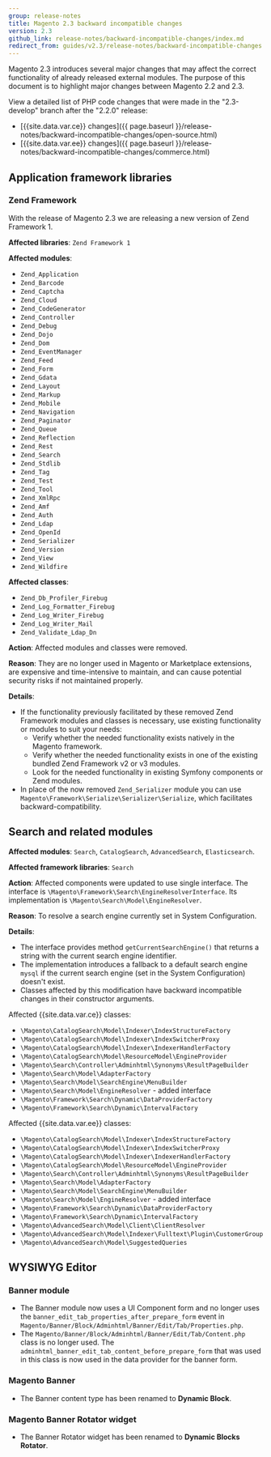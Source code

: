 ```yaml
---
group: release-notes
title: Magento 2.3 backward incompatible changes
version: 2.3
github_link: release-notes/backward-incompatible-changes/index.md
redirect_from: guides/v2.3/release-notes/backward-incompatible-changes.html
---
```


Magento 2.3 introduces several major changes that may affect the correct functionality of already released external modules.
The purpose of this document is to highlight major changes between Magento 2.2 and 2.3.

View a detailed list of PHP code changes that were made in the "2.3-develop" branch after the "2.2.0" release:
- [{{site.data.var.ce}} changes]({{ page.baseurl }}/release-notes/backward-incompatible-changes/open-source.html)
- [{{site.data.var.ee}} changes]({{ page.baseurl }}/release-notes/backward-incompatible-changes/commerce.html)

## Application framework libraries

### Zend Framework

With the release of Magento 2.3 we are releasing a new version of Zend Framework 1.

**Affected libraries**: `Zend Framework 1`

**Affected modules**:

* `Zend_Application`
* `Zend_Barcode`
* `Zend_Captcha`
* `Zend_Cloud`
* `Zend_CodeGenerator`
* `Zend_Controller`
* `Zend_Debug`
* `Zend_Dojo`
* `Zend_Dom`
* `Zend_EventManager`
* `Zend_Feed`
* `Zend_Form`
* `Zend_Gdata`
* `Zend_Layout`
* `Zend_Markup`
* `Zend_Mobile`
* `Zend_Navigation`
* `Zend_Paginator`
* `Zend_Queue`
* `Zend_Reflection`
* `Zend_Rest`
* `Zend_Search`
* `Zend_Stdlib`
* `Zend_Tag`
* `Zend_Test`
* `Zend_Tool`
* `Zend_XmlRpc`
* `Zend_Amf`
* `Zend_Auth`
* `Zend_Ldap`
* `Zend_OpenId`
* `Zend_Serializer`
* `Zend_Version`
* `Zend_View`
* `Zend_Wildfire`

**Affected classes**:
* `Zend_Db_Profiler_Firebug`
* `Zend_Log_Formatter_Firebug`
* `Zend_Log_Writer_Firebug`
* `Zend_Log_Writer_Mail`
* `Zend_Validate_Ldap_Dn`

**Action**: Affected modules and classes were removed.

**Reason**: They are no longer used in Magento or Marketplace extensions, are expensive and time-intensive to maintain, and can cause potential security risks if not maintained properly.

**Details**:
* If the functionality previously facilitated by these removed Zend Framework modules and classes is necessary, use existing functionality or modules to suit your needs:
	* Verify whether the needed functionality exists natively in the Magento framework.
	* Verify whether the needed functionality exists in one of the existing bundled Zend Framework v2 or v3 modules.
	* Look for the needed functionality in existing Symfony components or Zend modules.
* In place of the now removed `Zend_Serializer` module you can use `Magento\Framework\Serialize\Serializer\Serialize`, which facilitates backward-compatibility.

## Search and related modules

**Affected modules**: `Search`, `CatalogSearch`, `AdvancedSearch`, `Elasticsearch`.

**Affected framework libraries**: `Search`

**Action**: Affected components were updated to use single interface. The interface is `\Magento\Framework\Search\EngineResolverInterface`. Its implementation is `\Magento\Search\Model\EngineResolver`.

**Reason**: To resolve a search engine currently set in System Configuration.

**Details**:
* The interface provides method `getCurrentSearchEngine()` that returns a string with the current search engine identifier.
* The implementation introduces a fallback to a default search engine `mysql` if the current search engine (set in the System Configuration) doesn't exist.
* Classes affected by this modification have backward incompatible changes in their constructor arguments.

Affected {{site.data.var.ce}} classes:

* `\Magento\CatalogSearch\Model\Indexer\IndexStructureFactory`
* `\Magento\CatalogSearch\Model\Indexer\IndexSwitcherProxy`
* `\Magento\CatalogSearch\Model\Indexer\IndexerHandlerFactory`
* `\Magento\CatalogSearch\Model\ResourceModel\EngineProvider`
* `\Magento\Search\Controller\Adminhtml\Synonyms\ResultPageBuilder`
* `\Magento\Search\Model\AdapterFactory`
* `\Magento\Search\Model\SearchEngine\MenuBuilder`
* `\Magento\Search\Model\EngineResolver` - added interface
* `\Magento\Framework\Search\Dynamic\DataProviderFactory`
* `\Magento\Framework\Search\Dynamic\IntervalFactory`

Affected {{site.data.var.ee}} classes:

* `\Magento\CatalogSearch\Model\Indexer\IndexStructureFactory`
* `\Magento\CatalogSearch\Model\Indexer\IndexSwitcherProxy`
* `\Magento\CatalogSearch\Model\Indexer\IndexerHandlerFactory`
* `\Magento\CatalogSearch\Model\ResourceModel\EngineProvider`
* `\Magento\Search\Controller\Adminhtml\Synonyms\ResultPageBuilder`
* `\Magento\Search\Model\AdapterFactory`
* `\Magento\Search\Model\SearchEngine\MenuBuilder`
* `\Magento\Search\Model\EngineResolver` - added interface
* `\Magento\Framework\Search\Dynamic\DataProviderFactory`
* `\Magento\Framework\Search\Dynamic\IntervalFactory`
* `\Magento\AdvancedSearch\Model\Client\ClientResolver`
* `\Magento\AdvancedSearch\Model\Indexer\Fulltext\Plugin\CustomerGroup`
* `\Magento\AdvancedSearch\Model\SuggestedQueries`

## WYSIWYG Editor

### Banner module

* The Banner module now uses a UI Component form and no longer uses the `banner_edit_tab_properties_after_prepare_form` event in `Magento/Banner/Block/Adminhtml/Banner/Edit/Tab/Properties.php`.
* The `Magento/Banner/Block/Adminhtml/Banner/Edit/Tab/Content.php` class is no longer used.
  The `adminhtml_banner_edit_tab_content_before_prepare_form` that was used in this class is now used in the data provider for the banner form.

### Magento Banner

* The Banner content type has been renamed to **Dynamic Block**.

### Magento Banner Rotator widget

* The Banner Rotator widget has been renamed to **Dynamic Blocks Rotator**.
